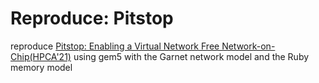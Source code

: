 # Reproduce: Pitstop
reproduce [Pitstop: Enabling a Virtual Network Free Network-on-Chip(HPCA'21)](https://doi.org/10.1109/HPCA51647.2021.00063) using gem5 with the Garnet network model and the Ruby memory model